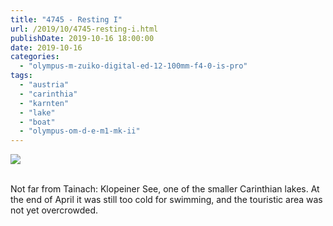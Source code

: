 ```yaml
---
title: "4745 - Resting I"
url: /2019/10/4745-resting-i.html
publishDate: 2019-10-16 18:00:00
date: 2019-10-16
categories: 
  - "olympus-m-zuiko-digital-ed-12-100mm-f4-0-is-pro"
tags: 
  - "austria"
  - "carinthia"
  - "karnten"
  - "lake"
  - "boat"
  - "olympus-om-d-e-m1-mk-ii"
---
```

<div class="container">
<div class="center"><a target="_blank" href="https://d25zfm9zpd7gm5.cloudfront.net/1200x1200/2018/20180428_154932_lr.jpg"><img class="webfeedsFeaturedVisual" src="https://d25zfm9zpd7gm5.cloudfront.net/0600x0600/2018/20180428_154932_lr.jpg" /></a></div>
</div>
<br />

Not far from Tainach: Klopeiner See, one of the smaller Carinthian
lakes. At the end of April it was still too cold for swimming, and
the touristic area was not yet overcrowded.